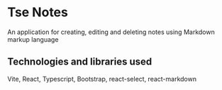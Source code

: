 # Tse Notes

An application for creating, editing and deleting notes using Markdown markup language


## Technologies and libraries used

Vite, React, Typescript, Bootstrap, react-select, react-markdown
